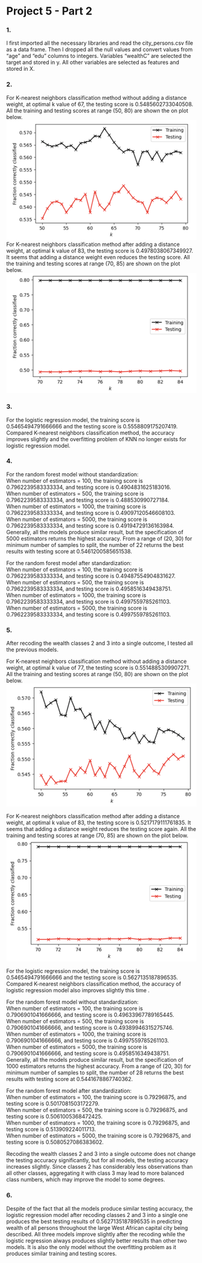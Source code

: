 # Project 5 - Part 2

### 1. 
I first imported all the necessary libraries and read the city_persons.csv file as a data frame. Then I dropped all the null values and convert values from “age” and “edu” columns to integers. Variables “wealthC” are selected the target and stored in y. All other variables are selected as features and stored in X.

### 2. 
For K-nearest neighbors classification method without adding a distance weight, at optimal k value of 67, the testing score is 0.5485602733040508. All the training and testing scores at range (50, 80) are shown the on plot below. 
![](project5_5.png)
For K-nearest neighbors classification method after adding a distance weight, at optimal k value of 83, the testing score is 0.4978038067349927. It seems that adding a distance weight even reduces the testing score. All the training and testing scores at range (70, 85) are shown on the plot below. 
![](project5_6.png)

### 3. 
For the logistic regression model, the training score is 0.5465494791666666 and the testing score is 0.5558809175207419. Compared K-nearest neighbors classification method, the accuracy improves slightly and the overfitting problem of KNN no longer exists for logistic regression model. 

### 4. 
For the random forest model without standardization:  
When number of estimators = 100, the training score is 0.7962239583333334, and testing score is 0.4904831625183016.   
When number of estimators = 500, the training score is 0.7962239583333334, and testing score is 0.488530990727184.   
When number of estimators = 1000, the training score is 0.7962239583333334, and testing score is 0.49097120546608103.   
When number of estimators = 5000, the training score is 0.7962239583333334, and testing score is 0.49194729136163984.   
Generally, all the models produce similar result, but the specification of 5000 estimators returns the highest accuracy. From a range of (20, 30) for minimum number of samples to split, the number of 22 returns the best results with testing score at 0.5461200585651538. 

For the random forest model after standardization:    
When number of estimators = 100, the training score is 0.7962239583333334, and testing score is 0.49487554904831627.  
When number of estimators = 500, the training score is 0.7962239583333334, and testing score is 0.4958516349438751.   
When number of estimators = 1000, the training score is 0.7962239583333334, and testing score is 0.4997559785261103.  
When number of estimators = 5000, the training score is 0.7962239583333334, and testing score is 0.4997559785261103.  

### 5. 
After recoding the wealth classes 2 and 3 into a single outcome, I tested all the previous models.

For K-nearest neighbors classification method without adding a distance weight, at optimal k value of 77, the testing score is 0.5514885309907271. All the training and testing scores at range (50, 80) are shown on the plot below. 
![](project5_7.png)

For K-nearest neighbors classification method after adding a distance weight, at optimal k value of 83, the testing score is 0.5217179111761835. It seems that adding a distance weight reduces the testing score again. All the training and testing scores at range (70, 85) are shown on the plot below. 
![](project5_8.png)

For the logistic regression model, the training score is 0.5465494791666666 and the testing score is 0.5627135187896535. Compared K-nearest neighbors classification method, the accuracy of logistic regression model also improves slightly this time . 

For the random forest model without standardization:  
When number of estimators = 100, the training score is 0.7906901041666666, and testing score is 0.49633967789165445.  
When number of estimators = 500, the training score is 0.7906901041666666, and testing score is 0.49389946315275746.   
When number of estimators = 1000, the training score is 0.7906901041666666, and testing score is 0.4997559785261103.   
When number of estimators = 5000, the training score is 0.7906901041666666, and testing score is 0.4958516349438751.   
Generally, all the models produce similar result, but the specification of 1000 estimators returns the highest accuracy. From a range of (20, 30) for minimum number of samples to split, the number of 28 returns the best results with testing score at 0.5441678867740362. 

For the random forest model after standardization:     
When number of estimators = 100, the training score is 0.79296875, and testing score is 0.5017081503172279.  
When number of estimators = 500, the training score is 0.79296875, and testing score is 0.5061005368472425.  
When number of estimators = 1000, the training score is 0.79296875, and testing score is 0.513909224011713.   
When number of estimators = 5000, the training score is 0.79296875, and testing score is 0.5080527086383602.   

Recoding the wealth classes 2 and 3 into a single outcome does not change the testing accuracy significantly, but for all models, the testing accuracy increases slightly. Since classes 2 has considerably less observations than all other classes, aggregating it with class 3 may lead to more balanced class numbers, which may  improve the model to some degrees. 

### 6.
Despite of the fact that all the models produce similar testing accuracy, the logistic regression model after recoding classes 2 and 3 into a single one produces the best testing results of 0.5627135187896535 in predicting wealth of all persons throughout the large West African capital city being described. All three models improve slightly after the recoding while the logistic regression always produces slightly better results than other two models. It is also the only model without the overfitting problem as it produces similar training and testing scores. 




